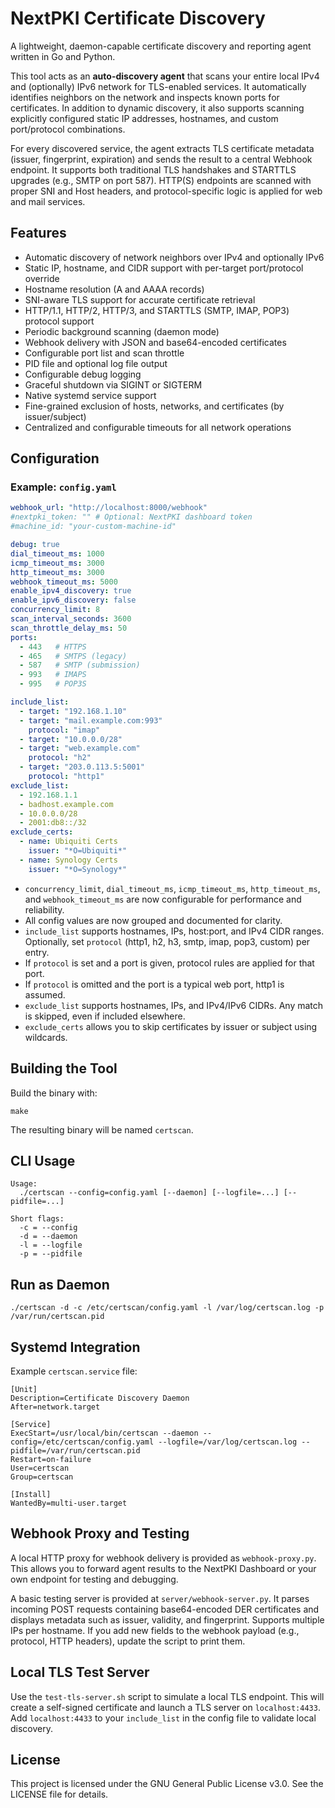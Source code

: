 # NextPKI Certificate Discovery

A lightweight, daemon-capable certificate discovery and reporting agent written in Go and Python.

This tool acts as an **auto-discovery agent** that scans your entire local IPv4 and (optionally) IPv6 network for TLS-enabled services. It automatically identifies neighbors on the network and inspects known ports for certificates. In addition to dynamic discovery, it also supports scanning explicitly configured static IP addresses, hostnames, and custom port/protocol combinations.

For every discovered service, the agent extracts TLS certificate metadata (issuer, fingerprint, expiration) and sends the result to a central Webhook endpoint. It supports both traditional TLS handshakes and STARTTLS upgrades (e.g., SMTP on port 587). HTTP(S) endpoints are scanned with proper SNI and Host headers, and protocol-specific logic is applied for web and mail services.

## Features

* Automatic discovery of network neighbors over IPv4 and optionally IPv6
* Static IP, hostname, and CIDR support with per-target port/protocol override
* Hostname resolution (A and AAAA records)
* SNI-aware TLS support for accurate certificate retrieval
* HTTP/1.1, HTTP/2, HTTP/3, and STARTTLS (SMTP, IMAP, POP3) protocol support
* Periodic background scanning (daemon mode)
* Webhook delivery with JSON and base64-encoded certificates
* Configurable port list and scan throttle
* PID file and optional log file output
* Configurable debug logging
* Graceful shutdown via SIGINT or SIGTERM
* Native systemd service support
* Fine-grained exclusion of hosts, networks, and certificates (by issuer/subject)
* Centralized and configurable timeouts for all network operations

## Configuration

### Example: `config.yaml`

```yaml
webhook_url: "http://localhost:8000/webhook"
#nextpki_token: "" # Optional: NextPKI dashboard token
#machine_id: "your-custom-machine-id"

debug: true
dial_timeout_ms: 1000
icmp_timeout_ms: 3000
http_timeout_ms: 3000
webhook_timeout_ms: 5000
enable_ipv4_discovery: true
enable_ipv6_discovery: false
concurrency_limit: 8
scan_interval_seconds: 3600
scan_throttle_delay_ms: 50
ports:
  - 443   # HTTPS
  - 465   # SMTPS (legacy)
  - 587   # SMTP (submission)
  - 993   # IMAPS
  - 995   # POP3S

include_list:
  - target: "192.168.1.10"
  - target: "mail.example.com:993"
    protocol: "imap"
  - target: "10.0.0.0/28"
  - target: "web.example.com"
    protocol: "h2"
  - target: "203.0.113.5:5001"
    protocol: "http1"
exclude_list:
  - 192.168.1.1
  - badhost.example.com
  - 10.0.0.0/28
  - 2001:db8::/32
exclude_certs:
  - name: Ubiquiti Certs
    issuer: "*O=Ubiquiti*"
  - name: Synology Certs
    issuer: "*O=Synology*"
```

* `concurrency_limit`, `dial_timeout_ms`, `icmp_timeout_ms`, `http_timeout_ms`, and `webhook_timeout_ms` are now configurable for performance and reliability.
* All config values are now grouped and documented for clarity.
* `include_list` supports hostnames, IPs, host:port, and IPv4 CIDR ranges. Optionally, set `protocol` (http1, h2, h3, smtp, imap, pop3, custom) per entry.
* If `protocol` is set and a port is given, protocol rules are applied for that port.
* If `protocol` is omitted and the port is a typical web port, http1 is assumed.
* `exclude_list` supports hostnames, IPs, and IPv4/IPv6 CIDRs. Any match is skipped, even if included elsewhere.
* `exclude_certs` allows you to skip certificates by issuer or subject using wildcards.

## Building the Tool

Build the binary with:

```
make
```

The resulting binary will be named `certscan`.

## CLI Usage

```
Usage:
  ./certscan --config=config.yaml [--daemon] [--logfile=...] [--pidfile=...]

Short flags:
  -c = --config
  -d = --daemon
  -l = --logfile
  -p = --pidfile
```

## Run as Daemon

```
./certscan -d -c /etc/certscan/config.yaml -l /var/log/certscan.log -p /var/run/certscan.pid
```

## Systemd Integration

Example `certscan.service` file:

```
[Unit]
Description=Certificate Discovery Daemon
After=network.target

[Service]
ExecStart=/usr/local/bin/certscan --daemon --config=/etc/certscan/config.yaml --logfile=/var/log/certscan.log --pidfile=/var/run/certscan.pid
Restart=on-failure
User=certscan
Group=certscan

[Install]
WantedBy=multi-user.target
```

## Webhook Proxy and Testing

A local HTTP proxy for webhook delivery is provided as `webhook-proxy.py`. This allows you to forward agent results to the NextPKI Dashboard or your own endpoint for testing and debugging.

A basic testing server is provided at `server/webhook-server.py`.
It parses incoming POST requests containing base64-encoded DER certificates and displays metadata such as issuer, validity, and fingerprint.
Supports multiple IPs per hostname. If you add new fields to the webhook payload (e.g., protocol, HTTP headers), update the script to print them.

## Local TLS Test Server

Use the `test-tls-server.sh` script to simulate a local TLS endpoint.
This will create a self-signed certificate and launch a TLS server on `localhost:4433`.
Add `localhost:4433` to your `include_list` in the config file to validate local discovery.

## License

This project is licensed under the GNU General Public License v3.0. See the LICENSE file for details.
